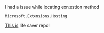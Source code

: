 ﻿I had a issue while locating exntestion method

`Microsoft.Extensions.Hosting`

[This is](https://github.com/dfederm/GenericHostConsoleApp) life saver repo!